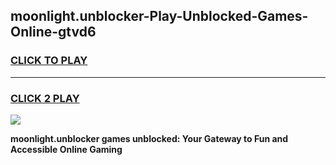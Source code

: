 
## moonlight.unblocker-Play-Unblocked-Games-Online-gtvd6
<h3>
<a href="https://premium76.site?title=moonlight.unblocker&ref=25A">CLICK TO PLAY</a></h3>
<hr>

<h3>
<a href="https://premium76.site?title=moonlight.unblocker&ref=25A">CLICK 2 PLAY</a>
  
</h3>

<a href="https://premium76.site?title=moonlight.unblocker&ref=25A"><img src="https://clearcache.store/games.png"></a>


**moonlight.unblocker games unblocked: Your Gateway to Fun and Accessible Online Gaming**
